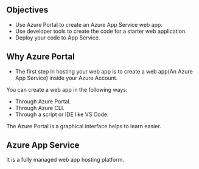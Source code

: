 ## Objectives
- Use Azure Portal to create an Azure App Service web app.
- Use developer tools to create the code for a starter web application.
- Deploy your code to App Service.

## Why Azure Portal
- The first step in hosting your web app is to create a web app(An Azure App Service) inside your Azure Account.

You can create a web app in the following ways:

- Through Azure Portal.
- Through Azure CLI.
- Through a script or IDE like VS Code.

The Azure Portal is a graphical interface helps to learn easier.

## Azure App Service

It is a fully managed web app hosting platform.
<!--stackedit_data:
eyJoaXN0b3J5IjpbNzUzMjAyNjYzLDM1NjgwOTI4NSwtMTY3OT
Y3OTI4MV19
-->
